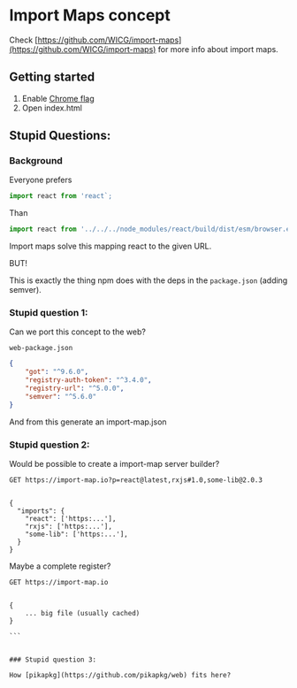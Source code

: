 # Import Maps concept

Check [https://github.com/WICG/import-maps](https://github.com/WICG/import-maps) for more info about import maps.


## Getting started

1. Enable [Chrome flag](chrome://flags/#enable-built-in-module-infra)
2. Open index.html


## Stupid Questions:


### Background

Everyone prefers

```js
import react from 'react`;
```

Than

```js
import react from '../../../node_modules/react/build/dist/esm/browser.esm.js';
```

Import maps solve this mapping react to the given URL.


BUT!

This is exactly the thing npm does with the deps in the `package.json` (adding semver).

### Stupid question 1:

Can we port this concept to the web?


`web-package.json`

```json
{
    "got": "^9.6.0",
    "registry-auth-token": "^3.4.0",
    "registry-url": "^5.0.0",
    "semver": "^5.6.0"
}
```

And from this generate an import-map.json


### Stupid question 2:

Would be possible to create a import-map server builder?


```
GET https://import-map.io?p=react@latest,rxjs#1.0,some-lib@2.0.3


{
  "imports": {
    "react": ['https:...'],
    "rxjs": ['https:...'],
    "some-lib": ['https:...'],
  }
}
```

Maybe a complete register?

````
GET https://import-map.io


{
    ... big file (usually cached)
}

```


### Stupid question 3:

How [pikapkg](https://github.com/pikapkg/web) fits here?

